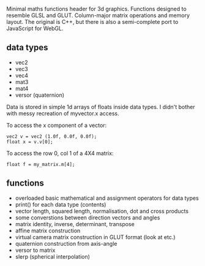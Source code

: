 Minimal maths functions header for 3d graphics.
Functions designed to resemble GLSL and GLUT.
Column-major matrix operations and memory layout.
The original is C++, but there is also a semi-complete port to JavaScript for
WebGL.

## data types ##

* vec2
* vec3
* vec4
* mat3
* mat4
* versor (quaternion)

Data is stored in simple 1d arrays of floats inside data types. I didn't bother
with messy recreation of myvector.x access.

To access the x component of a vector:

    vec2 v = vec2 (1.0f, 0.0f, 0.0f);
    float x = v.v[0];

To access the row 0, col 1 of a 4X4 matrix:

    float f = my_matrix.m[4];

## functions ##

* overloaded basic mathematical and assignment operators for data types
* print() for each data type (contents)
* vector length, squared length, normalisation, dot and cross products
* some converstions between direction vectors and angles
* matrix identity, inverse, determinant, transpose
* affine matrix construction
* virtual camera matrix construction in GLUT format (look at etc.)
* quaternion construction from axis-angle
* versor to matrix
* slerp (spherical interpolation)
